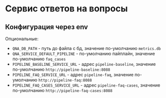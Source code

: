# Сервис ответов на вопросы

## Конфигурация через env

Опциональные:

- `QNA_DB_PATH` - путь до файла с бд, значение по-умолчанию `metrics.db`
- `QNA_SERVICE_DEFAULT_PIPELINE` - по-умолчанию пайплайн,
  значение по-умолчанию `faq_cases`
- `PIPELINE_BASELINE_SERVICE_URL` - адрес `pipeline-baseline`,
  значение по-умолчанию `http://pipeline-baseline:8088`
- `PIPELINE_FAQ_SERVICE_URL` - адрес `pipeline-faq`,
  значение по-умолчанию `http://pipeline-faq:8088`
- `PIPELINE_FAQ_CASES_SERVICE_URL` - адрес `pipeline-faq-cases`,
  значение по-умолчанию `http://pipeline-faq-cases:8088`
